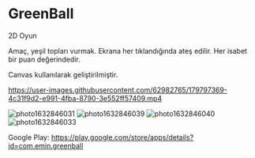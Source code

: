 # GreenBall
2D Oyun

Amaç, yeşil topları vurmak. Ekrana her tıklandığında ateş edilir. Her isabet bir puan değerindedir.

Canvas kullanılarak geliştirilmiştir.

https://user-images.githubusercontent.com/62982765/179797369-4c31f9d2-e991-4fba-8790-3e552ff57409.mp4

![photo1632846031](https://user-images.githubusercontent.com/62982765/179797717-23a00509-10a6-401f-85b6-ca56fe33f25c.jpeg)
![photo1632846039](https://user-images.githubusercontent.com/62982765/179797356-c2048423-3e58-40e5-9a2e-dd84be571382.jpeg)
![photo1632846040](https://user-images.githubusercontent.com/62982765/179797364-3ecb6e7c-5355-49b7-873f-92e45304493f.jpeg)
![photo1632846033](https://user-images.githubusercontent.com/62982765/179797349-b83f35d1-81f3-4631-999c-757e1f42782c.jpeg)

Google Play: https://play.google.com/store/apps/details?id=com.emin.greenball


